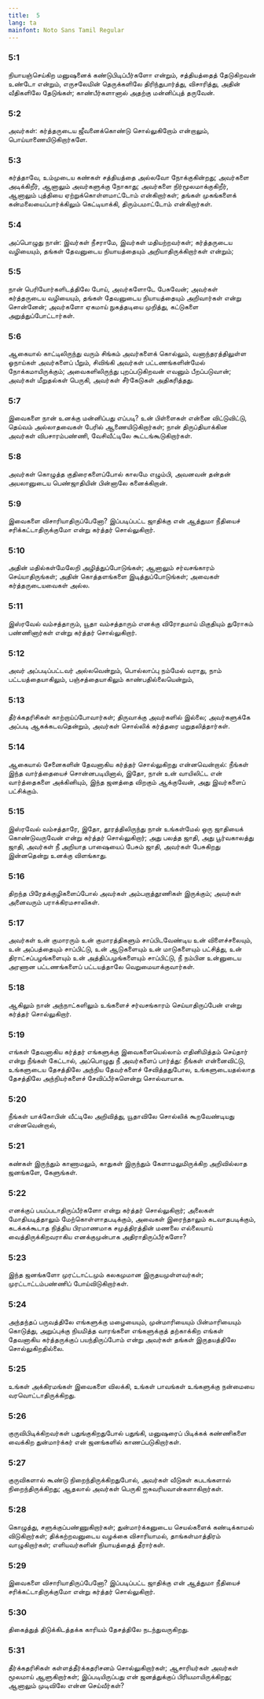 ```yaml
---
title:  5
lang: ta
mainfont: Noto Sans Tamil Regular
---
```


###  5:1

நியாயஞ்செய்கிற மனுஷனைக் கண்டுபிடிப்பீர்களோ என்றும், சத்தியத்தைத் தேடுகிறவன் உண்டோ என்றும், எருசலேமின் தெருக்களிலே திரிந்துபார்த்து, விசாரித்து, அதின் வீதிகளிலே தேடுங்கள்; காண்பீர்களானால் அதற்கு மன்னிப்புத் தருவேன்.

###  5:2

அவர்கள்: கர்த்தருடைய ஜீவனைக்கொண்டு சொல்லுகிறோம் என்றாலும், பொய்யாணையிடுகிறார்களே.

###  5:3

கர்த்தாவே, உம்முடைய கண்கள் சத்தியத்தை அல்லவோ நோக்குகின்றது; அவர்களை அடிக்கிறீர், ஆனாலும் அவர்களுக்கு நோகாது; அவர்களை நிர்மூலமாக்குகிறீர், ஆனாலும் புத்தியை ஏற்றுக்கொள்ளமாட்டோம் என்கிறார்கள்; தங்கள் முகங்களைக் கன்மலையைப்பார்க்கிலும் கெட்டியாக்கி, திரும்பமாட்டோம் என்கிறார்கள்.

###  5:4

அப்பொழுது நான்: இவர்கள் நீசராமே, இவர்கள் மதியற்றவர்கள்; கர்த்தருடைய வழியையும், தங்கள் தேவனுடைய நியாயத்தையும் அறியாதிருக்கிறார்கள் என்றும்;

###  5:5

நான் பெரியோர்களிடத்திலே போய், அவர்களோடே பேசுவேன்; அவர்கள் கர்த்தருடைய வழியையும், தங்கள் தேவனுடைய நியாயத்தையும் அறிவார்கள் என்று சொன்னேன்; அவர்களோ ஏகமாய் நுகத்தடியை முறித்து, கட்டுகளை அறுத்துப்போட்டார்கள்.

###  5:6

ஆகையால் காட்டிலிருந்து வரும் சிங்கம் அவர்களைக் கொல்லும், வனாந்தரத்திலுள்ள ஓநாய்கள் அவர்களைப் பீறும், சிவிங்கி அவர்கள் பட்டணங்களின்மேல் நோக்கமாயிருக்கும்; அவைகளிலிருந்து புறப்படுகிறவன் எவனும் பீறப்படுவான்; அவர்கள் மீறுதல்கள் பெருகி, அவர்கள் சீர்கேடுகள் அதிகரித்தது.

###  5:7

இவைகளை நான் உனக்கு மன்னிப்பது எப்படி? உன் பிள்ளைகள் என்னை விட்டுவிட்டு, தெய்வம் அல்லாதவைகள் பேரில் ஆணையிடுகிறார்கள்; நான் திருப்தியாக்கின அவர்கள் விபசாரம்பண்ணி, வேசிவீட்டிலே கூட்டங்கூடுகிறார்கள்.

###  5:8

அவர்கள் கொழுத்த குதிரைகளைப்போல் காலமே எழும்பி, அவனவன் தன்தன் அயலானுடைய பெண்ஜாதியின் பின்னாலே கனைக்கிறான்.

###  5:9

இவைகளை விசாரியாதிருப்பேனோ? இப்படிப்பட்ட ஜாதிக்கு என் ஆத்துமா நீதியைச் சரிக்கட்டாதிருக்குமோ என்று கர்த்தர் சொல்லுகிறார்.

###  5:10

அதின் மதில்கள்மேலேறி அழித்துப்போடுங்கள்; ஆனாலும் சர்வசங்காரம் செய்யாதிருங்கள்; அதின் கொத்தளங்களை இடித்துப்போடுங்கள்; அவைகள் கர்த்தருடையவைகள் அல்ல.

###  5:11

இஸ்ரவேல் வம்சத்தாரும், யூதா வம்சத்தாரும் எனக்கு விரோதமாய் மிகுதியும் துரோகம் பண்ணினார்கள் என்று கர்த்தர் சொல்லுகிறார்.

###  5:12

அவர் அப்படிப்பட்டவர் அல்லவென்றும், பொல்லாப்பு நம்மேல் வராது, நாம் பட்டயத்தையாகிலும், பஞ்சத்தையாகிலும் காண்பதில்லையென்றும்,

###  5:13

தீர்க்கதரிசிகள் காற்றாய்ப்போவார்கள்; திருவாக்கு அவர்களில் இல்லை; அவர்களுக்கே அப்படி ஆகக்கடவதென்றும், அவர்கள் சொல்லிக் கர்த்தரை மறுதலித்தார்கள்.

###  5:14

ஆகையால் சேனைகளின் தேவனாகிய கர்த்தர் சொல்லுகிறது என்னவென்றால்: நீங்கள் இந்த வார்த்தையைச் சொன்னபடியினால், இதோ, நான் உன் வாயிலிட்ட என் வார்த்தைகளை அக்கினியும், இந்த ஜனத்தை விறகும் ஆக்குவேன், அது இவர்களைப் பட்சிக்கும்.

###  5:15

இஸ்ரவேல் வம்சத்தாரே, இதோ, தூரத்திலிருந்து நான் உங்கள்மேல் ஒரு ஜாதியைக் கொண்டுவருவேன் என்று கர்த்தர் சொல்லுகிறார்; அது பலத்த ஜாதி, அது பூர்வகாலத்து ஜாதி, அவர்கள் நீ அறியாத பாஷையைப் பேசும் ஜாதி, அவர்கள் பேசுகிறது இன்னதென்று உனக்கு விளங்காது.

###  5:16

திறந்த பிரேதக்குழிகளைப்போல் அவர்கள் அம்பறாத்தூணிகள் இருக்கும்; அவர்கள் அனைவரும் பராக்கிரமசாலிகள்.

###  5:17

அவர்கள் உன் குமாரரும் உன் குமாரத்திகளும் சாப்பிடவேண்டிய உன் விளைச்சலையும், உன் அப்பத்தையும் சாப்பிட்டு, உன் ஆடுகளையும் உன் மாடுகளையும் பட்சித்து, உன் திராட்சப்பழங்களையும் உன் அத்திப்பழங்களையும் சாப்பிட்டு, நீ நம்பின உன்னுடைய அரணான பட்டணங்களைப் பட்டயத்தாலே வெறுமையாக்குவார்கள்.

###  5:18

ஆகிலும் நான் அந்நாட்களிலும் உங்களைச் சர்வசங்காரம் செய்யாதிருப்பேன் என்று கர்த்தர் சொல்லுகிறார்.

###  5:19

எங்கள் தேவனாகிய கர்த்தர் எங்களுக்கு இவைகளையெல்லாம் எதினிமித்தம் செய்தார் என்று நீங்கள் கேட்டால், அப்பொழுது நீ அவர்களைப் பார்த்து: நீங்கள் என்னைவிட்டு, உங்களுடைய தேசத்திலே அந்நிய தேவர்களைச் சேவித்ததுபோல, உங்களுடையதல்லாத தேசத்திலே அந்நியர்களைச் சேவிப்பீர்களென்று சொல்வாயாக.

###  5:20

நீங்கள் யாக்கோபின் வீட்டிலே அறிவித்து, யூதாவிலே சொல்லிக் கூறவேண்டியது என்னவென்றால்,

###  5:21

கண்கள் இருந்தும் காணாமலும், காதுகள் இருந்தும் கேளாமலுமிருக்கிற அறிவில்லாத ஜனங்களே, கேளுங்கள்.

###  5:22

எனக்குப் பயப்படாதிருப்பீர்களோ என்று கர்த்தர் சொல்லுகிறார்; அலைகள் மோதியடித்தாலும் மேற்கொள்ளாதபடிக்கும், அவைகள் இரைந்தாலும் கடவாதபடிக்கும், கடக்கக்கூடாத நித்திய பிரமாணமாக சமுத்திரத்தின் மணலை எல்லையாய் வைத்திருக்கிறவராகிய எனக்குமுன்பாக அதிராதிருப்பீர்களோ?

###  5:23

இந்த ஜனங்களோ முரட்டாட்டமும் கலகமுமான இருதயமுள்ளவர்கள்; முரட்டாட்டம்பண்ணிப் போய்விடுகிறார்கள்.

###  5:24

அந்தந்தப் பருவத்திலே எங்களுக்கு மழையையும், முன்மாரியையும் பின்மாரியையும் கொடுத்து, அறுப்புக்கு நியமித்த வாரங்களை எங்களுக்குத் தற்காக்கிற எங்கள் தேவனாகிய கர்த்தருக்குப் பயந்திருப்போம் என்று அவர்கள் தங்கள் இருதயத்திலே சொல்லுகிறதில்லை.

###  5:25

உங்கள் அக்கிரமங்கள் இவைகளை விலக்கி, உங்கள் பாவங்கள் உங்களுக்கு நன்மையை வரவொட்டாதிருக்கிறது.

###  5:26

குருவிபிடிக்கிறவர்கள் பதுங்குகிறதுபோல் பதுங்கி, மனுஷரைப் பிடிக்கக் கண்ணிகளை வைக்கிற துன்மார்க்கர் என் ஜனங்களில் காணப்படுகிறார்கள்.

###  5:27

குருவிகளால் கூண்டு நிறைந்திருக்கிறதுபோல், அவர்கள் வீடுகள் கபடங்களால் நிறைந்திருக்கிறது; ஆதலால் அவர்கள் பெருகி ஐசுவரியவான்களாகிறார்கள்.

###  5:28

கொழுத்து, சளுக்குப்பண்ணுகிறார்கள்; துன்மார்க்கனுடைய செயல்களைக் கண்டிக்காமல் விடுகிறார்கள்; திக்கற்றவனுடைய வழக்கை விசாரியாமல், தாங்கள்மாத்திரம் வாழுகிறார்கள்; எளியவர்களின் நியாயத்தைத் தீரார்கள்.

###  5:29

இவைகளை விசாரியாதிருப்பேனோ? இப்படிப்பட்ட ஜாதிக்கு என் ஆத்துமா நீதியைச் சரிக்கட்டாதிருக்குமோ என்று கர்த்தர் சொல்லுகிறார்.

###  5:30

திகைத்துத் திடுக்கிடத்தக்க காரியம் தேசத்திலே நடந்துவருகிறது.

###  5:31

தீர்க்கதரிசிகள் கள்ளத்தீர்க்கதரிசனம் சொல்லுகிறார்கள்; ஆசாரியர்கள் அவர்கள் மூலமாய் ஆளுகிறார்கள்; இப்படியிருப்பது என் ஜனத்துக்குப் பிரியமாயிருக்கிறது; ஆனாலும் முடிவிலே என்ன செய்வீர்கள்?

